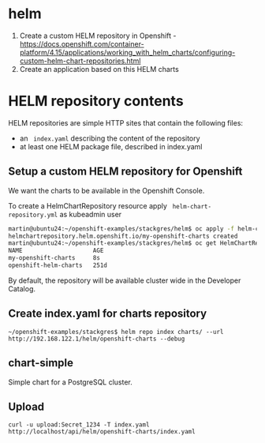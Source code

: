 # helm

1) Create a custom HELM repository in Openshift - https://docs.openshift.com/container-platform/4.15/applications/working_with_helm_charts/configuring-custom-helm-chart-repositories.html
2) Create an application based on this HELM charts



# HELM repository contents

HELM repositories are simple HTTP sites that contain the following files:

* an ` index.yaml` describing the content of the repository
* at least one HELM package file, described in index.yaml





## Setup a custom HELM repository for Openshift

We want the charts to be available in the Openshift Console. 

To create a HelmChartRepository resource apply ` helm-chart-repository.yml` as kubeadmin user



``` bash
martin@ubuntu24:~/openshift-examples/stackgres/helm$ oc apply -f helm-chart-repository.yml 
helmchartrepository.helm.openshift.io/my-openshift-charts created
martin@ubuntu24:~/openshift-examples/stackgres/helm$ oc get HelmChartRepositories
NAME                    AGE
my-openshift-charts     8s
openshift-helm-charts   251d

```

By default, the repository will be available cluster wide in the Developer Catalog.



## Create index.yaml for charts repository

``` 
~/openshift-examples/stackgres$ helm repo index charts/ --url http://192.168.122.1/helm/openshift-charts --debug
```



## chart-simple

Simple chart for a PostgreSQL cluster.





## Upload 

``` 
curl -u upload:Secret_1234 -T index.yaml http://localhost/api/helm/openshift-charts/index.yaml

```


